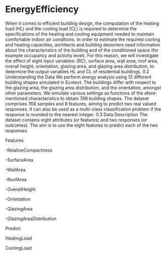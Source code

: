 # EnergyEfficiency

When it comes to efficient building design, the computation of the heating load (HL) and the cooling load (CL) is required to determine the specifications of the heating and cooling equipment needed to maintain comfortable indoor air conditions. In order to estimate the required cooling and heating capacities, architects and building desioners need information about the characteristics of the building and of the conditioned space (for example occupancy and activity level). For this reason, we will investigate the effect of eight input variables: (RC), surface area, wall area, roof area, overall height, orientation, glazing area, and glazing area distribution, to determine the output variables HL and CL of residential buildings.
0.2 Understanding the Data
We perform energy analysis using 12 different building shapes simulated in Ecotect. The buildings differ with respect to the glazing area, the glazing area distribution, and the orientation, amongst other parameters. We simulate various settings as functions of the afore-mentioned characteristics to obtain 768 building shapes. The dataset comprises 768 samples and 8 features, aiming to predict two real valued responses. It can also be used as a multi-class classification problem if the response is rounded to the nearest integer.
0.3 Data Description
The dataset contains eight attributes (or features) and two responses (or outcomes). The aim is to use the eight features to predict each of the two responses.

Features:

-RelativeCompactness

-SurfaceArea

-WallArea

-RoofArea

-OverallHeight

-Orientation

-GlazingArea

-GlazingAreaDistribution

Predict:

HeatingLoad

CoolingLoad

